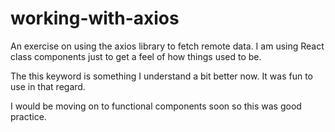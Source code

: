 # working-with-axios

An exercise on using the axios library to fetch remote data.
I am using React class components just to get a feel of how things used to be.

The this keyword is something I understand a bit better now. It was fun to use in that regard.

I would be moving on to functional components soon so this was good practice.
